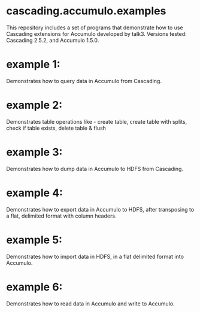cascading.accumulo.examples
===========================
This repository includes a set of programs that demonstrate how to use Cascading extensions for Accumulo developed by talk3.
Versions tested: Cascading 2.5.2, and Accumulo 1.5.0.

example 1:
==========
Demonstrates how to query data in Accumulo from Cascading.

example 2:
==========
Demonstrates table operations like - create table, create table with splits, check if table exists, delete table & flush 

example 3:
==========
Demonstrates how to dump data in Accumulo to HDFS from Cascading.

example 4:
==========
Demonstrates how to export data in Accumulo to HDFS, after transposing to a flat, delimited format with column headers.

example 5:
==========
Demonstrates how to import data in HDFS, in a flat delimited format into Accumulo.

example 6:
==========
Demonstrates how to read data in Accumulo and write to Accumulo.